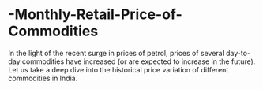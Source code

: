 # -Monthly-Retail-Price-of-Commodities
In the light of the recent surge in prices of petrol, prices of several day-to-day commodities have increased (or are expected to increase in the future). Let us take a deep dive into the historical price variation of different commodities in India.
